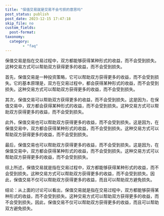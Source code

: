 ```yaml
---
title: "保值交易就是交易不会亏损的意思吗"
post_status: publish
post_date: 2023-12-15 17:47:18
skip_file: no
custom_fields: 
  post-format: 
taxonomy:
  category:
        - "faq"
---
```


保值交易是指在交易过程中，双方都能够获得某种形式的收益，而不会受到损失。这种交易方式可以帮助双方获得更多的收益，而不会受到损失。

首先，保值交易是一种投资策略，它可以帮助双方获得更多的收益，而不会受到损失。它的基本原理是，双方在交易过程中，都会获得某种形式的收益，而不会受到损失。这种交易方式可以帮助双方获得更多的收益，而不会受到损失。

其次，保值交易可以帮助双方获得更多的收益，而不会受到损失。这是因为，在保值交易中，双方都会获得某种形式的收益，而不会受到损失。这种交易方式可以帮助双方获得更多的收益，而不会受到损失。

此外，保值交易也可以帮助双方获得更多的收益，而不会受到损失。这是因为，在保值交易中，双方都会获得某种形式的收益，而不会受到损失。这种交易方式可以帮助双方获得更多的收益，而不会受到损失。

最后，保值交易也可以帮助双方获得更多的收益，而不会受到损失。这是因为，在保值交易中，双方都会获得某种形式的收益，而不会受到损失。这种交易方式可以帮助双方获得更多的收益，而不会受到损失。

综上所述，保值交易就是指在交易过程中，双方都能够获得某种形式的收益，而不会受到损失。这种交易方式可以帮助双方获得更多的收益，而不会受到损失。因此，保值交易不仅可以帮助双方获得更多的收益，而且可以帮助双方避免损失。

结论：从上面的讨论可以看出，保值交易就是指在交易过程中，双方都能够获得某种形式的收益，而不会受到损失。这种交易方式可以帮助双方获得更多的收益，而不会受到损失。因此，保值交易不仅可以帮助双方获得更多的收益，而且可以帮助双方避免损失。
